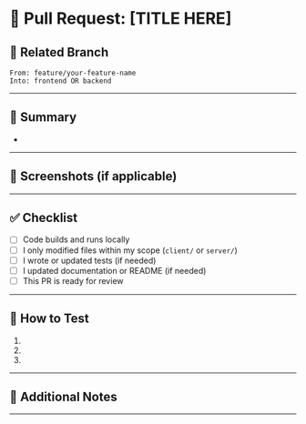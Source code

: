 # 🚀 Pull Request: [TITLE HERE]

## 📌 Related Branch
<!-- Example: feature/login-form-ui -->

```
From: feature/your-feature-name
Into: frontend OR backend
```

---

## 📄 Summary

<!-- What did you build, change, or fix? Be clear and concise -->

- 

---

## 📸 Screenshots (if applicable)

<!-- Drop screenshots or GIFs for UI changes -->

---

## ✅ Checklist

- [ ] Code builds and runs locally
- [ ] I only modified files within my scope (`client/` or `server/`)
- [ ] I wrote or updated tests (if needed)
- [ ] I updated documentation or README (if needed)
- [ ] This PR is ready for review

---

## 🧪 How to Test

<!-- Describe how a reviewer can test this PR locally -->

1. 
2. 
3. 

---

## 🙋 Additional Notes

<!-- Anything else the reviewer should know -->

---
